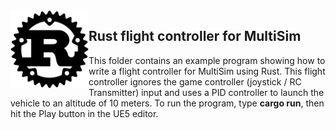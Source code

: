 <img src="logo.png" width=125 align="left">

## Rust flight controller for MultiSim

This folder contains an example program showing how to write a flight controller for MultiSim using Rust.
This flight controller ignores the game controller (joystick / RC Transmitter) input and uses a PID 
controller to launch the vehicle to an altitude of 10 meters. To run the program, type <b>cargo run</b>, 
then hit the Play button in the UE5 editor.
